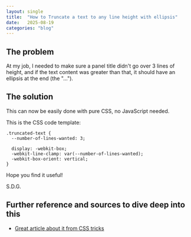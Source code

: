```yaml
---
layout: single
title:  "How to Truncate a text to any line height with ellipsis"
date:   2025-08-19
categories: "blog"
---
```

## The problem
At my job, I needed to make sure a panel title didn't go over 3 lines of height, and if the text content was greater than that, it should have an ellipsis at the end (the "...").

## The solution
This can now be easily done with pure CSS, no JavaScript needed.

This is the CSS code template:

```
.truncated-text {
  --number-of-lines-wanted: 3;
    
  display: -webkit-box;
  -webkit-line-clamp: var(--number-of-lines-wanted);
  -webkit-box-orient: vertical;  
}
```

Hope you find it useful!

S.D.G.

## Further reference and sources to dive deep into this
- [Great article about it from CSS tricks](https://css-tricks.com/line-clampin/#aa-the-standardized-way)   